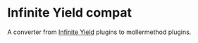 # Infinite Yield compat

A converter from [Infinite Yield](https://github.com/EdgeIY/infiniteyield) plugins to mollermethod
plugins.
